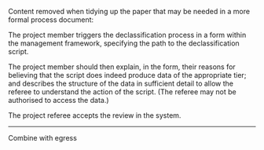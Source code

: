 Content removed when tidying up the paper that may be needed in a more formal process document:

The project member triggers the declassification process in a form within the management framework, specifying the path to the declassification script.

The project member should then explain, in the form, their reasons for believing that the script does indeed produce data of the appropriate tier; and describes the structure of the data in sufficient detail to allow the referee to understand the action of the script. (The referee may not be authorised to access the data.)

The project referee accepts the review in the system.


___

Combine with egress
